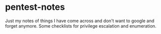 # pentest-notes

Just my notes of things I have come across and don't want to google and forget anymore. Some checklists for privilege escalation and enumeration.
